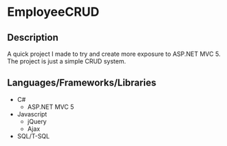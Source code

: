 # EmployeeCRUD
## Description
A quick project I made to try and create more exposure to ASP.NET MVC 5. The project is just a simple CRUD system.

## Languages/Frameworks/Libraries
* C#
  * ASP.NET MVC 5
* Javascript
  * jQuery
  * Ajax
* SQL/T-SQL
